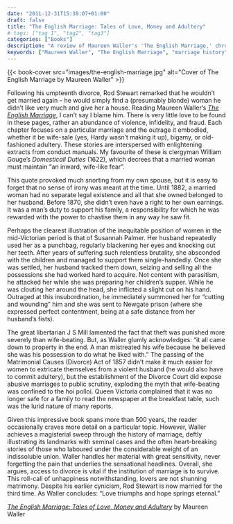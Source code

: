 ```yaml
---
date: "2011-12-31T15:30:07+01:00"
draft: false
title: "The English Marriage: Tales of Love, Money and Adultery"
# tags: ["tag 1", "tag2", "tag3"]
categories: ["Books"]
description: "A review of Maureen Waller's 'The English Marriage,' chronicling 500 years of violence, infidelity, and fraud in British matrimony. Discover shocking stories from wife-sales to domestic abuse that shaped divorce law and women's rights."
keywords: ["Maureen Waller", "The English Marriage", "marriage history", "domestic violence", "divorce law", "women's rights", "Victorian marriage", "matrimonial law", "British social history", "legal history"] 
---
```


{{< book-cover src="images/the-english-marriage.jpg" alt="Cover of The English Marriage by Maureen Waller" >}}

Following his umpteenth divorce, Rod Stewart remarked that he wouldn’t get married again – he would simply find a (presumably blonde) woman he didn’t like very much and give her a house. Reading Maureen Waller’s [_The English Marriage_](https://uk.bookshop.org/a/2760/9781848544017), I can’t say I blame him. There is very little love to be found in these pages, rather an abundance of violence, infidelity, and fraud. Each chapter focuses on a particular marriage and the outrage it embodied, whether it be wife-sale (yes, Hardy wasn’t making it up), bigamy, or old-fashioned adultery. These stories are interspersed with enlightening extracts from conduct manuals. My favourite of these is clergyman William Gouge’s _Domesticall Duties_ (1622), which decrees that a married woman must maintain “an inward, wife-like fear”.

This quote provoked much snorting from my own spouse, but it is easy to forget that no sense of irony was meant at the time. Until 1882, a married woman had no separate legal existence and all that she owned belonged to her husband. Before 1870, she didn’t even have a right to her own earnings. It was a man’s duty to support his family, a responsibility for which he was rewarded with the power to chastise them in any way he saw fit.

Perhaps the clearest illustration of the inequitable position of women in the mid-Victorian period is that of Susannah Palmer. Her husband repeatedly used her as a punchbag, regularly blackening her eyes and knocking out her teeth. After years of suffering such relentless brutality, she absconded with the children and managed to support them single-handedly. Once she was settled, her husband tracked them down, seizing and selling all the possessions she had worked hard to acquire. Not content with parasitism, he attacked her while she was preparing her children’s supper. While he was clouting her around the head, she inflicted a slight cut on his hand. Outraged at this insubordination, he immediately summoned her for “cutting and wounding” him and she was sent to Newgate prison (where she expressed perfect contentment, being at a safe distance from her husband’s fists).

The great libertarian J S Mill lamented the fact that theft was punished more severely than wife-beating. But, as Waller glumly acknowledges: “it all came down to property in the end. A man mistreated his wife because he believed she was his possession to do what he liked with.” The passing of the Matrimonial Causes (Divorce) Act of 1857 didn’t make it much easier for women to extricate themselves from a violent husband (he would also have to commit adultery), but the establishment of the Divorce Court did expose abusive marriages to public scrutiny, exploding the myth that wife-beating was confined to the hoi polloi. Queen Victoria complained that it was no longer safe for a family to read the newspaper at the breakfast table, such was the lurid nature of many reports.

Given this impressive book spans more than 500 years, the reader occasionally craves more detail on a particular topic. However, Waller achieves a magisterial sweep through the history of marriage, deftly illustrating its landmarks with seminal cases and the often heart-breaking stories of those who laboured under the considerable weight of an indissoluble union. Waller handles her material with great sensitivity, never forgetting the pain that underlies the sensational headlines. Overall, she argues, access to divorce is vital if the institution of marriage is to survive.
This roll-call of unhappiness notwithstanding, lovers are not shunning matrimony. Despite his earlier cynicism, Rod Stewart is now married for the third time. As Waller concludes: “Love triumphs and hope springs eternal.”

[_The English Marriage: Tales of Love, Money and Adultery_](https://uk.bookshop.org/a/2760/9781848544017) by Maureen Waller